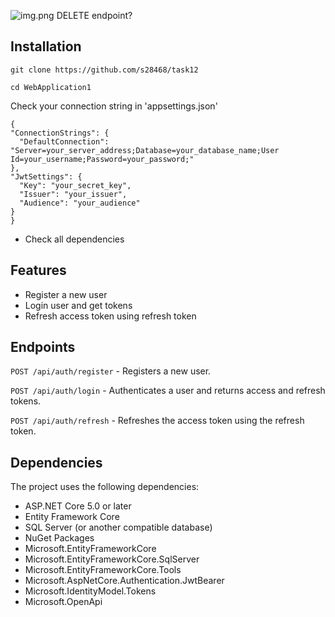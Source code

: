 ﻿![img.png](img.png)
DELETE endpoint?

## Installation

```
git clone https://github.com/s28468/task12
```

```
cd WebApplication1
```

Check your connection string in 'appsettings.json'
  ```
{
  "ConnectionStrings": {
    "DefaultConnection": "Server=your_server_address;Database=your_database_name;User Id=your_username;Password=your_password;"
  },
  "JwtSettings": {
    "Key": "your_secret_key",
    "Issuer": "your_issuer",
    "Audience": "your_audience"
  }
}
  ```
- Check all dependencies

## Features
 - Register a new user 
 - Login user and get tokens
- Refresh access token using refresh token 
## Endpoints
```POST /api/auth/register``` - Registers a new user.

```POST /api/auth/login``` - Authenticates a user and returns access and refresh tokens.

```POST /api/auth/refresh``` - Refreshes the access token using the refresh token.
## Dependencies
The project uses the following dependencies:

- ASP.NET Core 5.0 or later
 - Entity Framework Core
- SQL Server (or another compatible database)
- NuGet Packages
- Microsoft.EntityFrameworkCore
- Microsoft.EntityFrameworkCore.SqlServer
- Microsoft.EntityFrameworkCore.Tools
- Microsoft.AspNetCore.Authentication.JwtBearer
- Microsoft.IdentityModel.Tokens
- Microsoft.OpenApi